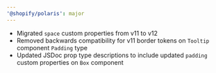 ```yaml
---
'@shopify/polaris': major
---
```


- Migrated `space` custom properties from v11 to v12
- Removed backwards compatibility for v11 border tokens on `Tooltip` component `Padding` type
- Updated JSDoc prop type descriptions to include updated `padding` custom properties on `Box` component
